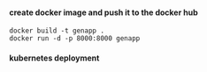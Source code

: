 #### create docker image and push it to the docker hub

```
docker build -t genapp .
docker run -d -p 8000:8000 genapp
```

#### kubernetes deployment

```


```
